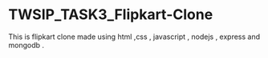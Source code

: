 # TWSIP_TASK3_Flipkart-Clone
 This is flipkart clone made using html ,css , javascript , nodejs , express and mongodb .
